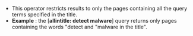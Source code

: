 - This operator restricts results to only the pages containing all the query terms specified in the title.
- **Example** : the [**allintitle: detect malware**] query returns only pages containing the words "detect and "malware in the title".
